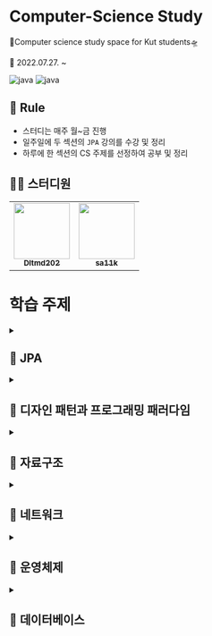 # Computer-Science Study

🚀Computer science study space for Kut students🛸

📅 2022.07.27. ~

![java](https://img.shields.io/badge/java-11-orange.svg)
![java](https://img.shields.io/badge/mysql-8.0.28-blue.svg)


## 🌳 Rule
- 스터디는 매주 월~금 진행
- 일주일에 두 섹션의 `JPA` 강의를 수강 및 정리
- 하루에 한 섹션의 CS 주제를 선정하여 공부 및 정리


## 👨‍💻  스터디원

<table>
  <tr>
    <td align="center"><a href="https://github.com/Dltmd202"><img src="https://avatars.githubusercontent.com/u/75921696?v=4?s=100" width="100px;" alt=""/><br /><sub><b>Dltmd202</b></sub></a><br /></td>
    <td align="center"><a href="https://github.com/sa11k"><img src="https://avatars.githubusercontent.com/u/63536606?v=4?s=100" width="100px;" alt=""/><br /><sub><b>sa11k</b></sub></a><br /></td>
  </tr>
</table>


# 학습 주제

<details>
<summary><h2>📌 JPA</h2></summary>

| 주제               | Dltmd202 | sa11k |
|------------------|:----------:|:-------:|
| 영속성 관리           |          |       |
| 엔티티 매핑           |          |       |
| 연관관계 매핑 기초       |          |       |
| 다양한 연관관계 매핑      |          |       |
| 고급 매핑            |          |       |
| 프록시와 연관관계 관리     |          |       |
| 값 타입             |          |       |
| 객체지향 쿼리 언어       |          |       |
| 웹 애플리케이션 제작      |          |       |
| 스프링 데이터 JPA      |          |       |
| 웹 애플리케이션과 연속성 관리 |          |       |
| 컬렉션과 부과 기능       |          |       |
| 고급 주제와 성능 최적화    |          |       |
| 트랜잭션과 락, 2차 캐시   |          |       |

</details>

<details>
<summary><h2>📌 디자인 패턴과 프로그래밍 패러다임</h2></summary>


| 주제             | Dltmd202                        | sa11k |
|----------------|:---------------------------------:|:-------:|
| 싱글톤 패턴         | [🐒](design/singleton/Dltmd202) |       |
| 팩토리 패턴         |                                 |       |
| 전략 패턴          |                                 |       |
| 옵저버 패턴         |                                 |       |
| 프록시 패턴         |                                 |       |
| 이터레이터 패턴       |                                 |       |
| 노출모듈 패턴        |                                 |       |
| MVC 패턴         |                                 |       |
| MVP 패턴         |                                 |       |
| MVVM 패턴        |                                 |       |
| 선언형과 함수형 프로그래밍 |                                 |       |
| 객체지향 프로그래밍     |                                 |       |
| 절차형 프로그래밍      |                                 |       |
| 패러다임의 혼합       |                                 |       |

</details>


<details>
<summary><h2>📌 자료구조</h2></summary>


| 주제             | Dltmd202 | sa11k |
|----------------|:----------:|:-------:|
| 시간 복잡도         |          |       |
| 공간 복잡도         |          |       |
| 자료 구조에서의 시간복잡도 |          |       |
| 연결 리스트         |          |       |
| 배열             |          |       |
| 벡터             |          |       |
| 스택             |          |       |
| 큐              |          |       |
| 그래프            |          |       |
| 트리             |          |       |
| 힙              |          |       |
| 우선순위 큐         |          |       |
| 맵              |          |       |
| 셋              |          |       |
| 해시 테이블         |          |       |

</details>

<details>
<summary><h2>📌 네트워크</h2></summary>


| 주제                    | Dltmd202 | sa11k |
|-----------------------|:----------:|:-------:|
| 처리량과 지연 시간            |          |       |
| 네트워크 토폴로지와 병목 현상      |          |       |
| 네트워크 분류               |          |       |
| 네트워크 성능 분석 명령어        |          |       |
| 네트워크 프로토콜 표준화         |          |       |
| `TCP/IP` 4계층 모델의 계층구조 |          |       |
| `TCP/IP` 4계층 모델의 PDU  |          |       |
| 네트워크 기기의 처리 범위        |          |       |
| 애플리케이션 계층을 처리하는 기기    |          |       |
| 인터넷 계층을 처리하는 기기       |          |       |
| 데이터 링크 계층을 처리하는 기기    |          |       |
| 물리 계층을 처리하는 기기        |          |       |
| `ARP`                 |          |       |
| 홉바이홉 통신               |          |       |
| `IP` 주소 체계            |          |       |
| `IP` 주소를 이용한 위치 정보    |          |       |
| `HTTP/1.0`            |          |       |
| `HTTP/1.1`            |          |       |
| `HTTP/2`              |          |       |
| `HTTPS`               |          |       |
| `HTTP/3`              |          |       |

</details>


<details>
<summary><h2>📌 운영체제</h2></summary>



| 주제           | Dltmd202 | sa11k |
|--------------|:----------:|:-------:|
| 운영체제의 역할과 구조 |          |       |
| 컴퓨터의 요소      |          |       |
| 메모리 계층       |          |       |
| 메모리 관리       |          |       |
| 프로세스와 컴파일 과정 |          |       |
| 프로세스의 상태     |          |       |
| 프로세스의 메모리 구조 |          |       |
| `PCB`        |          |       |
| 멀티프로세싱       |          |       |
| 스레드와 멀티스레딩   |          |       |
| 공유 자원과 임계 영역 |          |       |
| 교착 상태        |          |       |
| 비선점형 방식      |          |       |
| 선점형 방식       |          |       |

</details>


<details>
<summary><h2>📌 데이터베이스</h2></summary>



| 주제             | Dltmd202 | sa11k |
|----------------|:----------:|:-------:|
| 엔티티            |          |       |
| 릴레이션           |          |       |
| 속성             |          |       |
| 도메인            |          |       |
| 필드와 레코드        |          |       |
| 관계             |          |       |
| 키              |          |       |
| `ERD`의 중요성     |          |       |
| `ERD` 예제       |          |       |
| 정규화 과정         |          |       |
| 트랜잭션           |          |       |
| 무결성            |          |       |
| 관계형 데이터베이스     |          |       |
| `NoSQL` 데이터베이스 |          |       |
| 인덱스의 필요성       |          |       |
| `B-Tree`       |          |       |
| 인덱스 만드는 방법     |          |       |
| 인덱스 최적화 기법     |          |       |
| 내부 조인          |          |       |
| 왼쪽 조인          |          |       |
| 오른쪽 조인         |          |       |
| 합집합 조인         |          |       |
| 중첩 루프 조인       |          |       |
| 정렬 병합 조인       |          |       |
| 해시 조인          |          |       |


</details>
